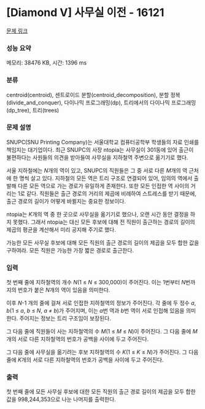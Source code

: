 # [Diamond V] 사무실 이전 - 16121 

[문제 링크](https://www.acmicpc.net/problem/16121) 

### 성능 요약

메모리: 38476 KB, 시간: 1396 ms

### 분류

centroid(centroid), 센트로이드 분할(centroid_decomposition), 분할 정복(divide_and_conquer), 다이나믹 프로그래밍(dp), 트리에서의 다이나믹 프로그래밍(dp_tree), 트리(trees)

### 문제 설명

<p>SNUPC(SNU Printing Company)는 서울대학교 컴퓨터공학부 학생들의 자료 인쇄를 책임지는 대기업이다. 최근 SNUPC의 사장 ntopia는 사무실이 301동에 있어 출근이 불편하다는 사원들의 의견을 받아들여 사무실을 지하철역 주변으로 옮기기로 했다.</p>

<p>서울 지하철에는 <em>N</em>개의 역이 있고, SNUPC의 직원들은 그 중 서로 다른 <em>M</em>개의 역 근처에 한 명씩 살고 있다. 지하철의 모든 역은 트리 구조로 연결되어 있어, 임의의 역에서 출발해 다른 모든 역으로 가는 경로가 유일하게 존재한다. 또한 모든 인접한 역 사이의 거리는 1로 같다. 직원들은 출근 경로의 거리의 제곱에 비례하여 스트레스를 받기 때문에, 출근 경로의 길이가 어떻게 바뀔지는 중요한 정보이다.</p>

<p>ntopia는 <em>K</em>개의 역 중 한 곳으로 사무실을 옮기기로 했으나, 오랜 시간 동안 결정을 하지 못했다. 그래서 ntopia는 대신 모든 후보에 대해 전 직원이 출근하는 경로의 길이의 제곱의 평균을 계산해서 미리 공지해 주기로 했다.</p>

<p>가능한 모든 사무실 후보에 대해 모든 직원의 출근 경로의 길이의 제곱을 모두 합한 값을 구하여라. 모든 직원은 가능한 가장 짧은 경로로 출근한다.</p>

### 입력 

 <p>첫 번째 줄에 지하철역의 개수 <em>N</em>(1 ≤ <em>N</em> ≤ 300,000)이 주어진다. 이는 1번부터 <em>N</em>번까지의 번호가 붙은 <em>N</em>개의 역이 있음을 의미한다.</p>

<p>이후 <em>N</em>-1 개의 줄에 걸쳐 서로 인접한 지하철역의 정보가 주어진다. 각 줄에 두 정수 <em>a</em>, <em>b</em>(1 ≤ <em>a</em>, <em>b</em> ≤ <em>N</em>, <em>a</em> ≠ <em>b</em>)가 주어지며, 이는 <em>a</em>번 역과 <em>b</em>번 역이 서로 인접해 있음을 의미한다. 주어지는 정보는 트리 구조임이 보장된다.</p>

<p>그 다음 줄에 직원들이 사는 지하철역의 수 <em>M</em>(1 ≤ <em>M</em> ≤ <em>N</em>)이 주어진다. 그 다음 줄에 <em>M</em>개의 서로 다른 지하철역의 번호가 공백을 사이에 두고 주어진다.</p>

<p>그 다음 줄에 사무실을 옮기려는 후보 지하철역의 수 <em>K</em>(1 ≤ <em>K</em> ≤ <em>N</em>)가 주어진다. 그 다음 줄에 <em>K</em>개의 서로 다른 지하철역의 번호가 공백을 사이에 두고 주어진다.</p>

### 출력 

 <p>첫 번째 줄에 모든 사무실 후보에 대한 모든 직원의 출근 경로 길이의 제곱을 모두 합한 값을 998,244,353으로 나눈 나머지를 출력한다.</p>

